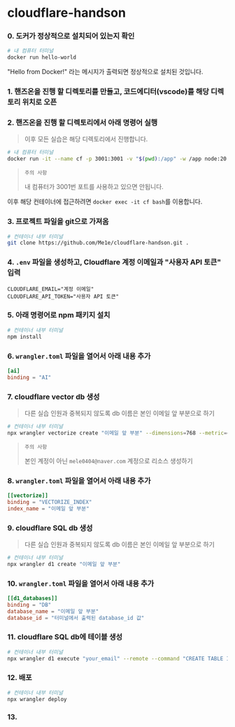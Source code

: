 # cloudflare-handson

### 0. 도커가 정상적으로 설치되어 있는지 확인

```bash
# 내 컴퓨터 터미널
docker run hello-world
```

"Hello from Docker!" 라는 메시지가 출력되면 정상적으로 설치된 것입니다.

### 1. 핸즈온을 진행 할 디렉토리를 만들고, 코드에디터(vscode)를 해당 디렉토리 위치로 오픈

### 2. 핸즈온을 진행 할 디렉토리에서 아래 명령어 실행

> 이후 모든 실습은 해당 디렉토리에서 진행합니다.

```bash
# 내 컴퓨터 터미널
docker run -it --name cf -p 3001:3001 -v "$(pwd):/app" -w /app node:20 bash
```

> `주의 사항`
>
> 내 컴퓨터가 3001번 포트를 사용하고 있으면 안됩니다.

이후 해당 컨테이너에 접근하려면 `docker exec -it cf bash`를 이용합니다.

### 3. 프로젝트 파일을 git으로 가져옴

```bash
# 컨테이너 내부 터미널
git clone https://github.com/Me1e/cloudflare-handson.git .
```

### 4. `.env` 파일을 생성하고, Cloudflare 계정 이메일과 "사용자 API 토큰" 입력

```
CLOUDFLARE_EMAIL="계정 이메일"
CLOUDFLARE_API_TOKEN="사용자 API 토큰"
```

### 5. 아래 명령어로 npm 패키지 설치

```bash
# 컨테이너 내부 터미널
npm install
```

### 6. `wrangler.toml` 파일을 열어서 아래 내용 추가

```toml
[ai]
binding = "AI"
```

### 7. cloudflare vector db 생성

> 다른 실습 인원과 중복되지 않도록 db 이름은 본인 이메일 앞 부분으로 하기

```bash
# 컨테이너 내부 터미널
npx wrangler vectorize create "이메일 앞 부분" --dimensions=768 --metric=cosine
```

> `주의 사항`
>
> 본인 계정이 아닌 `mele0404@naver.com` 계정으로 리소스 생성하기

### 8. `wrangler.toml` 파일을 열어서 아래 내용 추가

```toml
[[vectorize]]
binding = "VECTORIZE_INDEX"
index_name = "이메일 앞 부분"
```

### 9. cloudflare SQL db 생성

> 다른 실습 인원과 중복되지 않도록 db 이름은 본인 이메일 앞 부분으로 하기

```bash
# 컨테이너 내부 터미널
npx wrangler d1 create "이메일 앞 부분"
```

### 10. `wrangler.toml` 파일을 열어서 아래 내용 추가

```toml
[[d1_databases]]
binding = "DB"
database_name = "이메일 앞 부분"
database_id = "터미널에서 출력된 database_id 값"
```

### 11. cloudflare SQL db에 테이블 생성

```bash
# 컨테이너 내부 터미널
npx wrangler d1 execute "your_email" --remote --command "CREATE TABLE IF NOT EXISTS notes (id INTEGER PRIMARY KEY, text TEXT NOT NULL)"
```

### 12. 배포

```bash
# 컨테이너 내부 터미널
npx wrangler deploy
```

### 13.
